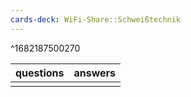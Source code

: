 ```yaml
---
cards-deck: WiFi-Share::Schweißtechnik
---
```


^1682187500270

| questions | answers |
| --------- | ------- |
|           |         |
